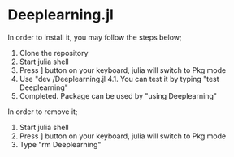 # Deeplearning.jl

In order to install it, you may follow the steps below;

1. Clone the repository
2. Start julia shell
3. Press ] button on your keyboard, julia will switch to Pkg mode
4. Use "dev <some path>/Deeplearning.jl
  4.1. You can test it by typing "test Deeplearning"
5. Completed. Package can be used by "using Deeplearning"
  
In order to remove it;

1. Start julia shell
2. Press ] button on your keyboard, julia will switch to Pkg mode
3. Type "rm Deeplearning"
